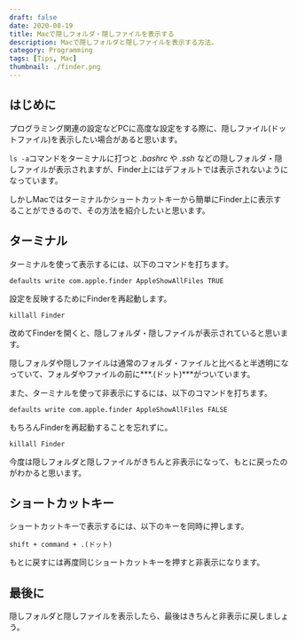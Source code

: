 ```yaml
---
draft: false
date: 2020-08-19
title: Macで隠しフォルダ・隠しファイルを表示する
description: Macで隠しフォルダと隠しファイルを表示する方法。
category: Programming
tags: [Tips, Mac]
thumbnail: ./finder.png
---
```



## はじめに

プログラミング関連の設定などPCに高度な設定をする際に、隠しファイル(ドットファイル)を表示したい場合があると思います。

`ls -a`コマンドをターミナルに打つと *.bashrc* や *.ssh* などの隠しフォルダ・隠しファイルが表示されますが、Finder上にはデフォルトでは表示されないようになっています。

しかしMacではターミナルかショートカットキーから簡単にFinder上に表示することができるので、その方法を紹介したいと思います。


## ターミナル

ターミナルを使って表示するには、以下のコマンドを打ちます。

```text:title=SHELL
defaults write com.apple.finder AppleShowAllFiles TRUE
```

設定を反映するためにFinderを再起動します。

```text:title=SHELL
killall Finder
```

改めてFinderを開くと、隠しフォルダ・隠しファイルが表示されていると思います。

隠しフォルダや隠しファイルは通常のフォルダ・ファイルと比べると半透明になっていて、フォルダやファイルの前に***.(ドット)***がついています。


また、ターミナルを使って非表示にするには、以下のコマンドを打ちます。

```text:title=SHELL
defaults write com.apple.finder AppleShowAllFiles FALSE
```

もちろんFinderを再起動することを忘れずに。

```text:title=SHELL
killall Finder
```

今度は隠しフォルダと隠しファイルがきちんと非表示になって、もとに戻ったのがわかると思います。


## ショートカットキー

ショートカットキーで表示するには、以下のキーを同時に押します。

```text:title=ショートカットキー
shift + command + .(ドット)
```

もとに戻すには再度同じショートカットキーを押すと非表示になります。


## 最後に

隠しフォルダと隠しファイルを表示したら、最後はきちんと非表示に戻しましょう。
